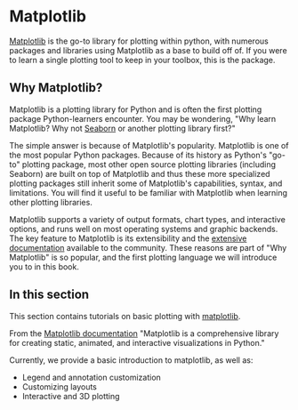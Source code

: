 # Matplotlib

[Matplotlib](https://matplotlib.org) is the go-to library for plotting within python, with numerous packages and libraries using Matplotlib as a base to build off of. If you were to learn a single plotting tool to keep in your toolbox, this is the package.

## Why Matplotlib?

Matplotlib is a plotting library for Python and is often the first plotting package Python-learners encounter. You may be wondering, "Why learn Matplotlib? Why not [Seaborn](https://seaborn.pydata.org) or another plotting library first?"

The simple answer is because of Matplotlib's popularity. Matplotlib is one of the most popular Python packages. Because of its history as Python's "go-to" plotting package, most other open source plotting libraries (including Seaborn) are built on top of Matplotlib and thus these more specialized plotting packages still inherit some of Matplotlib's capabilities, syntax, and limitations. You will find it useful to be familiar with Matplotlib when learning other plotting libraries.

Matplotlib supports a variety of output formats, chart types, and interactive options, and runs well on most operating systems and graphic backends. The key feature to Matplotlib is its extensibility and the [extensive documentation](https://matplotlib.org) available to the community. These reasons are part of "Why Matplotlib" is so popular, and the first plotting language we will introduce you to in this book.

## In this section

This section contains tutorials on basic plotting with [matplotlib](https://matplotlib.org).

From the [Matplotlib documentation](https://matplotlib.org) "Matplotlib is a comprehensive library for creating static, animated, and interactive visualizations in Python."

Currently, we provide a basic introduction to matplotlib, as well as:

- Legend and annotation customization
- Customizing layouts
- Interactive and 3D plotting

